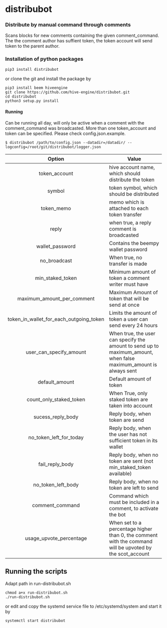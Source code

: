 # distribubot

### Distribute by manual command through comments
Scans blocks for new comments containing the given comment_command. The the comment author has suffient
 token, the token account will send token to the parent author.

### Installation of python packages
```
pip3 install distribubot
```

or clone the git and install the package by
```
pip3 install beem hiveengine
git clone https://github.com/hive-engine/distribubot.git
cd distribubot
python3 setup.py install
```

#### Running
Can be running all day, will only be active when a comment with the comment_command was broadcasted.
More than one token_account and  token can be specified. Please check config.json.example.

```
$ distribubot /path/to/config.json --datadir=/datadir/ --logconfig=/root/git/distribubot/logger.json
```

|        Option       | Value                                                |
|:-------------------:|------------------------------------------------------|
| token_account | hive account name, which should distribute the token       |
| symbol   | token symbol, which should be distributed                   |
| token_memo   | memo which is attached to each token transfer               |
| reply        | when true, a reply comment is broadcasted                   |
| wallet_password | Contains the beempy wallet password |
| no_broadcast | When true, no transfer is made |
| min_staked_token | Minimum amount of token a comment writer must have |
| maximum_amount_per_comment | Maximum Amount of token that will be send at once|
| token_in_wallet_for_each_outgoing_token | Limits the amount of token a user can send every 24 hours |
| user_can_specify_amount | When true, the user can specify the amount to send up to maximum_amount, when false maximum_amount is always sent |
|default_amount | Default amount of token |
|count_only_staked_token | When True, only staked token are taken into account |
| sucess_reply_body | Reply body, when token are send|
| no_token_left_for_today | Reply body, when the user has not sufficient token in its wallet |
| fail_reply_body | Reply body, when no token are sent (not min_staked_token available) |
| no_token_left_body | Reply body, when no token are left to send |
| comment_command | Command which must be included in a comment, to activate the bot |
| usage_upvote_percentage | When set to a percentage higher than 0, the comment with the command will be upvoted by the scot_account |


## Running the scripts
Adapt path in run-distribubot.sh
```
chmod a+x run-distribubot.sh
./run-distribubot.sh
```
or edit and copy the systemd service file to /etc/systemd/system and start it by
```
systemctl start distribubot
```